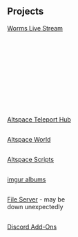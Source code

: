<h2 id="projects">Projects</h2>
<p><a href="/worms">Worms Live Stream</a></p>
<iframe id="wormsembed" frameborder="0" allow="autoplay; encrypted-media" allowfullscreen></iframe><hr style="height:1px; visibility:hidden;" />
<p><a href="/althub">Altspace Teleport Hub</a></p><hr style="height:1px; visibility:hidden;" />
<p><a href="https://account.altvr.com/worlds/954689156213113037">Altspace World</a></p><hr style="height:1px; visibility:hidden;" />
<p><a href="/AltspaceVR/">Altspace Scripts</a></p><hr style="height:1px; visibility:hidden;" />
<p><a href="https://lunartiger69.imgur.com/" target="_blank">imgur albums</a></p><hr style="height:1px; visibility:hidden;" />
<p><a href='http://lunar.zapto.org'>File Server</a> - may be<br>down unexpectedly</p><hr style="height:1px; visibility:hidden;" />
<p><a href='/Discord'>Discord Add-Ons</a></p>
<script src="https://www.gstatic.com/firebasejs/5.1.0/firebase-app.js"></script>
<script src="https://www.gstatic.com/firebasejs/5.1.0/firebase-database.js"></script>
<script>
	// Initialize Firebase
	var config = {
		databaseURL: "https://worms-68137.firebaseio.com",
	};
	firebase.initializeApp(config);
	var database = firebase.database();
	var state = database.ref('state');
	state.on('value', (function(snapshot) {
		var stateVal = snapshot.val();
		var id = database.ref('id');
		id.on('value', (function(snapshot) {
			var idVal = snapshot.val();
			if(!stateVal){
				document.getElementById('wormsembed').src = "https://lunartiger.github.io/wormsdown";
				document.getElementById('wormsembed').style = "max-width:100%;height:320px;width:570px;border: 1px dashed #006900";
			}
			else{
				document.getElementById('wormsembed').src = "https://www.youtube.com/embed/"+idVal;
				document.getElementById('wormsembed').style = "max-width:100%;height:320px;width:570px;border: 0px";
			}
		}));
	}));
</script>